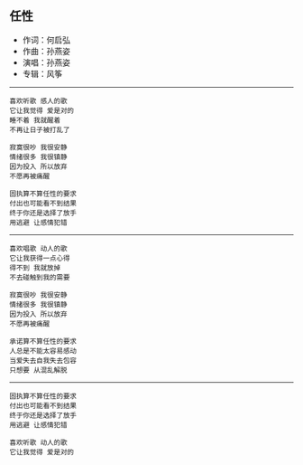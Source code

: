 ## 任性

- 作词：何启弘
- 作曲：孙燕姿
- 演唱：孙燕姿
- 专辑：风筝

---

    喜欢听歌 感人的歌
    它让我觉得 爱是对的
    睡不着 我就醒着
    不再让日子被打乱了

    寂寞很吵 我很安静
    情绪很多 我很镇静
    因为投入 所以放弃
    不愿再被痛醒

    固执算不算任性的要求
    付出也可能看不到结果
    终于你还是选择了放手
    用逃避 让感情犯错

---

    喜欢唱歌 动人的歌
    它让我获得一点心得
    得不到 我就放掉
    不去碰触到我的需要

    寂寞很吵 我很安静
    情绪很多 我很镇静
    因为投入 所以放弃
    不愿再被痛醒

    承诺算不算任性的要求
    人总是不能太容易感动
    当爱失去自我失去包容
    只想要 从混乱解脱

---

    固执算不算任性的要求
    付出也可能看不到结果
    终于你还是选择了放手
    用逃避 让感情犯错

    喜欢听歌 动人的歌
    它让我觉得 爱是对的
